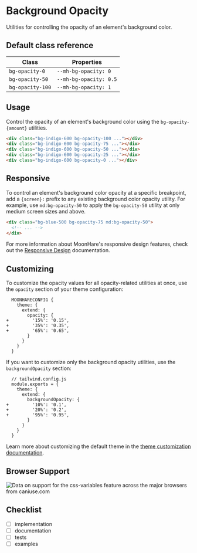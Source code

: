 
# Background Opacity

Utilities for controlling the opacity of an element's background color.

## Default class reference

Class|Properties
-|-
`bg-opacity-0`|`--mh-bg-opacity: 0`
`bg-opacity-50`|`--mh-bg-opacity: 0.5`
`bg-opacity-100`|`--mh-bg-opacity: 1`

## Usage

Control the opacity of an element's background color using the  `bg-opacity-{amount}`  utilities.

```html
<div class="bg-indigo-600 bg-opacity-100 ..."></div>
<div class="bg-indigo-600 bg-opacity-75 ..."></div>
<div class="bg-indigo-600 bg-opacity-50 ..."></div>
<div class="bg-indigo-600 bg-opacity-25 ..."></div>
<div class="bg-indigo-600 bg-opacity-0 ..."></div>
```

## Responsive

To control an element's background color opacity at a specific breakpoint, add a  `{screen}:`  prefix to any existing background color opacity utility. For example, use  `md:bg-opacity-50`  to apply the  `bg-opacity-50`  utility at only medium screen sizes and above.

```html
<div class="bg-blue-500 bg-opacity-75 md:bg-opacity-50">
  <!-- ... -->
</div>
```

For more information about MoonHare's responsive design features, check out the  [Responsive Design](/docs/responsive-design)  documentation.

## Customizing

To customize the opacity values for all opacity-related utilities at once, use the  `opacity`  section of your  theme configuration:

```diff-js
  MOONHARECONFIG {
    theme: {
      extend: {
        opacity: {
+         '15%': '0.15',
+         '35%': '0.35',
+         '65%': '0.65',
        }
      }
    }
  }
```

If you want to customize only the background opacity utilities, use the  `backgroundOpacity`  section:

```diff-js
  // tailwind.config.js
  module.exports = {
    theme: {
      extend: {
        backgroundOpacity: {
+         '10%': '0.1',
+         '20%': '0.2',
+         '95%': '0.95',
        }
      }
    }
  }
```

Learn more about customizing the default theme in the  [theme customization documentation](/docs/theme#customizing-the-default-theme).

## Browser Support
<picture>
<source type="image/webp" srcset="https://caniuse.bitsofco.de/image/css-variables.webp">
<source type="image/png" srcset="https://caniuse.bitsofco.de/image/css-variables.png">
<img src="https://caniuse.bitsofco.de/image/css-variables.jpg" alt="Data on support for the css-variables feature across the major browsers from caniuse.com">
</picture>

## Checklist
- [ ] implementation
- [ ] documentation
- [ ] tests
- [ ] examples
